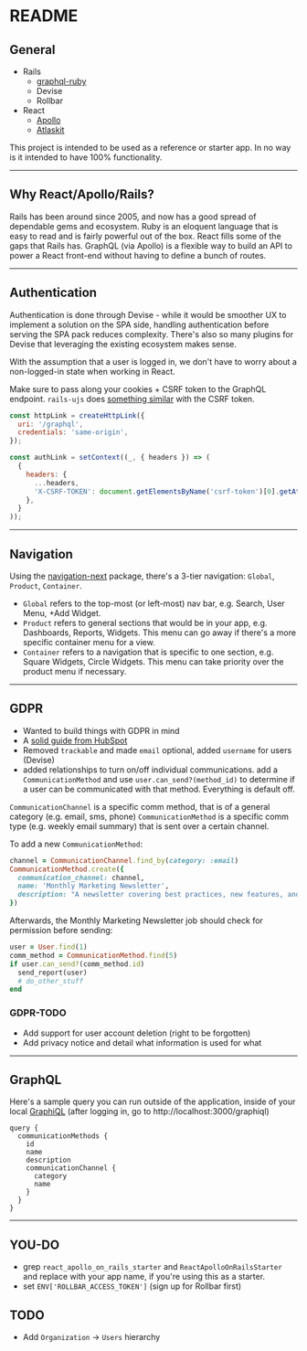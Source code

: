 # README

## General
* Rails
  * [graphql-ruby](http://graphql-ruby.org/)
  * Devise
  * Rollbar
* React
  * [Apollo](https://www.apollographql.com/docs/react/)
  * [Atlaskit](https://atlaskit.atlassian.com/)

This project is intended to be used as a reference or starter app. In no way is it intended to have 100% functionality.
___
## Why React/Apollo/Rails?
Rails has been around since 2005, and now has a good spread of dependable gems and ecosystem. Ruby is an eloquent language that is easy to read and is fairly powerful out of the box. React fills some of the gaps that Rails has. GraphQL (via Apollo) is a flexible way to build an API to power a React front-end without having to define a bunch of routes.
___
## Authentication
Authentication is done through Devise - while it would be smoother UX to implement a solution on the SPA side, handling authentication before serving the SPA pack reduces complexity. There's also so many plugins for Devise that leveraging the existing ecosystem makes sense.

With the assumption that a user is logged in, we don't have to worry about a non-logged-in state when working in React.

Make sure to pass along your cookies + CSRF token to the GraphQL endpoint. `rails-ujs` does [something similar](https://github.com/rails/rails/blob/ad3a47759e67a411f3534309cdd704f12f6930a7/actionview/app/assets/javascripts/utils/csrf.coffee) with the CSRF token.

```js
const httpLink = createHttpLink({
  uri: '/graphql',
  credentials: 'same-origin',
});

const authLink = setContext((_, { headers }) => (
  {
    headers: {
      ...headers,
      'X-CSRF-TOKEN': document.getElementsByName('csrf-token')[0].getAttribute('content'),
    },
  }
));
```
___
## Navigation
Using the [navigation-next](https://atlaskit.atlassian.com/packages/core/navigation-next) package, there's a 3-tier navigation: `Global`, `Product`, `Container`.

* `Global` refers to the top-most (or left-most) nav bar, e.g. Search, User Menu, +Add Widget.
* `Product` refers to general sections that would be in your app, e.g. Dashboards, Reports, Widgets. This menu can go away if there's a more specific container menu for a view.
* `Container` refers to a navigation that is specific to one section, e.g. Square Widgets, Circle Widgets. This menu can take priority over the product menu if necessary.
___
## GDPR
* Wanted to build things with GDPR in mind
* A [solid guide from HubSpot](https://www.hubspot.com/data-privacy/gdpr/product-readiness)
* Removed `trackable` and made `email` optional, added `username` for users (Devise)
* added relationships to turn on/off individual communications. add a `CommunicationMethod` and use `user.can_send?(method_id)` to determine if a user can be communicated with that method. Everything is default off.

`CommunicationChannel` is a specific comm method, that is of a general category (e.g. email, sms, phone)
`CommunicationMethod` is a specific comm type (e.g. weekly email summary) that is sent over a certain channel.

To add a new `CommunicationMethod`:
```ruby
channel = CommunicationChannel.find_by(category: :email)
CommunicationMethod.create({
  communication_channel: channel,
  name: 'Monthly Marketing Newsletter',
  description: "A newsletter covering best practices, new features, and blog content",
})
```

Afterwards, the Monthly Marketing Newsletter job should check for permission before sending:
```ruby
user = User.find(1)
comm_method = CommunicationMethod.find(5)
if user.can_send?(comm_method.id)
  send_report(user)
  # do_other_stuff
end
```

### GDPR-TODO
* Add support for user account deletion (right to be forgotten)
* Add privacy notice and detail what information is used for what
___

## GraphQL
Here's a sample query you can run outside of the application, inside of your local [GraphiQL](https://github.com/graphql/graphiql) (after logging in, go to http://localhost:3000/graphiql)

```gql
query {
  communicationMethods {
    id
    name
    description
    communicationChannel {
      category
      name
    }
  }
}
```
___
## YOU-DO
* grep `react_apollo_on_rails_starter` and `ReactApolloOnRailsStarter` and replace with your app name, if you're using this as a starter.
* set `ENV['ROLLBAR_ACCESS_TOKEN']` (sign up for Rollbar first)

## TODO
* Add `Organization` -> `Users` hierarchy
